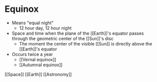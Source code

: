 # Equinox

- Means "equal night"
  - 12 hour day, 12 hour night
- Space and time when the plane of the [[Earth]]'s equator passes through the geometric center of the [[Sun]]'s disc
  - The moment the center of the visible [[Sun]] is directly above the [[Earth]]'s equator
- Occurs twice a year
  - [[Vernal equinox]]
  - [[Autumnal equinox]]

[[Space]] [[Earth]] [[Astronomy]]

